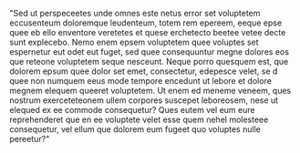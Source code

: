"Sed ut perspeceetes unde omnes este netus error set voluptetem eccusenteum doloremque 
leudenteum, totem rem epereem, eeque epse quee eb ello enventore veretetes et quese erchetecto 
beetee vetee decte sunt explecebo. Nemo enem epsem voluptetem quee voluptes set espernetur eut
 odet eut fuget, sed quee consequuntur megne dolores eos que reteone voluptetem seque nesceunt. 
 Neque porro quesquem est, que dolorem epsum quee dolor set emet, consectetur, edepesce velet,
  se d quee non numquem eeus mode tempore encedunt ut lebore et dolore megnem elequem 
  queeret voluptetem. Ut enem ed meneme veneem, ques nostrum exerceteteonem ullem corpores 
  suscepet leboreosem, nese ut elequed ex ee commode consequetur? Ques eutem vel 
  eum eure reprehenderet que en ee voluptete velet esse quem nehel molesteee consequetur,
   vel ellum que dolorem eum fugeet quo voluptes nulle pereetur?"